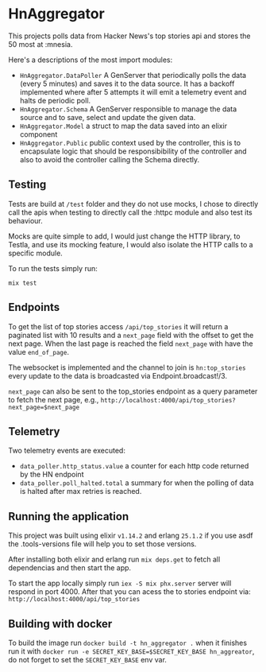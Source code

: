 # HnAggregator

This projects polls data from Hacker News's top stories api and stores the 50 most at :mnesia.

Here's a descriptions of the most import modules:

* `HnAggregator.DataPoller` A GenServer that periodically polls the data (every 5 minutes) and saves it to the data source. It has a backoff implemented where after 5 attempts it will emit a telemetry event and halts de periodic poll.
* `HnAggregator.Schema` A GenServer responsible to manage the data source and to save, select and update the given data.
* `HnAggregator.Model` a struct to map the data saved into an elixir component
* `HnAggregator.Public` public context used by the controller, this is to encapsulate logic that should be responsibibility of the controller and also to avoid the controller calling the Schema directly.


## Testing

Tests are build at `/test` folder and they do not use mocks, I chose to directly call the apis when testing to directly call the :httpc module and also test its behaviour. 

Mocks are quite simple to add, I would just change the HTTP library, to Testla, and use its mocking feature, I would also isolate the HTTP calls to a specific module.

To run the tests simply run:

```shell
mix test
```

## Endpoints

To get the list of top stories access `/api/top_stories` it will return a paginated list with 10 results and a `next_page` field with the offset to get the next page. When the last page is reached the field `next_page` with have the value `end_of_page`.

The websocket is implemented and the channel to join is `hn:top_stories` every update to the data is broadcasted via Endpoint.broadcast!/3.

`next_page` can also be sent to the top_stories endpoint as a query parameter to fetch the next page, e.g., `http://localhost:4000/api/top_stories?next_page=$next_page`

## Telemetry
Two telemetry events are executed:

* `data_poller.http_status.value` a counter for each http code returned by the HN endpoint
* `data_poller.poll_halted.total` a summary for when the polling of data is halted after max retries is reached.

## Running the application

This project was built using elixir `v1.14.2` and erlang `25.1.2` if you use asdf the .tools-versions file will help you to set those versions.

After installing both elixir and erlang run `mix deps.get` to fetch all dependencias and then start the app.

To start the app locally simply run `iex -S mix phx.server` server will respond in port 4000. After that you can acess the to stories endpoint via: `http://localhost:4000/api/top_stories`

## Building with docker

To build the image run `docker build -t hn_aggregator .` when it finishes run it with `docker run -e SECRET_KEY_BASE=$SECRET_KEY_BASE hn_aggreator`, do not forget to set the `SECRET_KEY_BASE` env var.